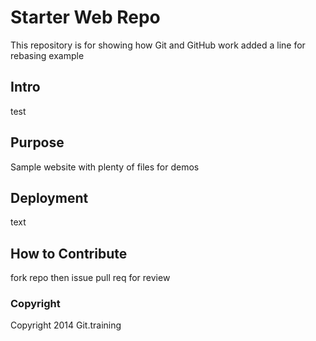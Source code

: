 # Starter Web Repo

This repository is for showing how Git and GitHub work
added a line for rebasing example

## Intro

test

## Purpose

Sample website with plenty of files for demos

## Deployment

text

## How to Contribute

fork repo then issue pull req for review

### Copyright

Copyright 2014 Git.training